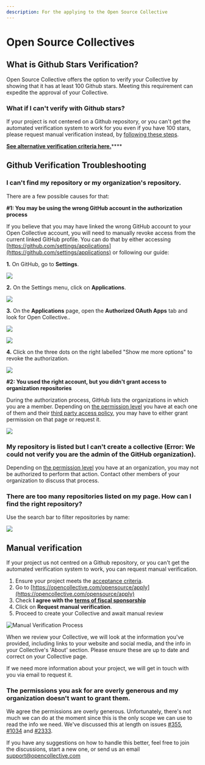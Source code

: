 ```yaml
---
description: For the applying to the Open Source Collective
---
```


# Open Source Collectives

## What is Github Stars Verification?

Open Source Collective offers the option to verify your Collective by showing that it has at least 100 Github stars. Meeting this requirement can expedite the approval of your Collective.

### What if I can't verify with Github stars?

If your project is not centered on a Github repository, or you can't get the automated verification system to work for you even if you have 100 stars, please request manual verification instead, by [following these steps](./#manual-verification).

[**See alternative verification criteria here.**](https://www.oscollective.org/#criteria)\*\*\*\*

## Github Verification Troubleshooting

### I can't find my repository or my organization's repository.

There are a few possible causes for that:

**#1: You may be using the wrong GitHub account in the authorization process**

If you believe that you may have linked the wrong GitHub account to your Open Collective account, you will need to manually revoke access from the current linked GitHub profile. You can do that by either accessing [https://github.com/settings/applications](https://github.com/settings/applications) or following our guide:

**1.** On GitHub, go to **Settings**.

![](../../.gitbook/assets/fiscal-host_open-source-collective_github-dropdown-menu\_2019-10-28.png)

**2.** On the Settings menu, click on **Applications**.

![](../../.gitbook/assets/fiscal-host_open-source-collective_github-settings-interface\_2019-10-28.png)

**3.** On the **Applications** page, open the **Authorized OAuth Apps** tab and look for Open Collective..

![](<../../.gitbook/assets/fiscal-host_open-source-collective_github-app-list\_2019-10-28 (1).png>)

![](../../.gitbook/assets/fiscal-host_open-source-collective_github-list-oauth-apps\_2019-10-28.png)

**4.** Click on the three dots on the right labelled "Show me more options" to revoke the authorization.

![](../../.gitbook/assets/fiscal-host_open-source-collective_github-list-oauth-revoke\_2019-10-28.png)

**#2: You used the right account, but you didn't grant access to organization repositories**

During the authorization process, GitHub lists the organizations in which you are a member. Depending on [the permission level](https://help.github.com/en/github/setting-up-and-managing-organizations-and-teams/permission-levels-for-an-organization) you have at each one of them and their [third party access policy](https://help.github.com/en/github/setting-up-and-managing-organizations-and-teams/enabling-oauth-app-access-restrictions-for-your-organization), you may have to either grant permission on that page or request it.

![](../../.gitbook/assets/fiscal-host_open-source-collective-github-authorize-open-collective\_2019-10-28.png)

### My repository is listed but I can't create a collective (Error: We could not verify you are the admin of the GitHub organization).

Depending on [the permission level](https://help.github.com/en/github/setting-up-and-managing-organizations-and-teams/permission-levels-for-an-organization) you have at an organization, you may not be authorized to perform that action. Contact other members of your organization to discuss that process.

### There are too many repositories listed on my page. How can I find the right repository?

Use the search bar to filter repositories by name:

![](<../../.gitbook/assets/fiscal-hosts_open-source-collective_search-bar-pick-a-repo\_2019-10-28 (2) (2).gif>)

## Manual verification

If your project us not centred on a Github repository, or you can't get the automated verification system to work, you can request manual verification.

1. Ensure your project meets the [acceptance criteria](broken-reference).
2. Go to [https://opencollective.com/opensource/apply](https://opencollective.com/opensource/apply)
3. Check **I agree with the** [**terms of fiscal sponsorship**](https://docs.google.com/document/u/1/d/e/2PACX-1vQbiyK2Fe0jLdh4vb9BfHY4bJ1LCo4Qvy0jg9P29ZkiC8y_vKJ\_1fNgIbV0p6UdvbcT8Ql1gVto8bf9/pub) 
4. Click on **Request manual verification**.
5. Proceed to create your Collective and await manual review

![Manual Verification Process](../../.gitbook/assets/collectives_opensourcecollectives_manual\_2021-06-18.png)

When we review your Collective, we will look at the information you've provided, including links to your website and social media, and the info in your Collective's 'About' section. Please ensure these are up to date and correct on your Collective page.

If we need more information about your project, we will get in touch with you via email to request it.

### The permissions you ask for are overly generous and my organization doesn't want to grant them.

We agree the permissions are overly generous. Unfortunately, there's not much we can do at the moment since this is the only scope we can use to read the info we need. We've discussed this at length on issues [#355](https://github.com/opencollective/opencollective/issues/355), [#1034](https://github.com/opencollective/opencollective/issues/1034) and [#2333](https://github.com/opencollective/opencollective/issues/2333).

If you have any suggestions on how to handle this better, feel free to join the discussions, start a new one, or send us an email [support@opencollective.com](https://Mailto:support@opencollective.com)
